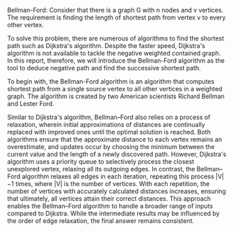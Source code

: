 Bellman-Ford:
Consider that there is a graph G with n nodes and v vertices. The requirement is finding the length of shortest path from vertex v to every other vertex.

To solve this problem, there are numerous of algorithms to find the shortest path such as Dijkstra's algorithm. Despite the faster speed, Dijkstra's algorithm is not available to tackle the negative weighted contained graph. In this report, therefore, we will introduce the Bellman-Ford algorithm as the tool to deduce negative path and find the successive shortest path.

To begin with, the Bellman-Ford algorithm is an algorithm that computes shortest path from a single source vertex to all other vertices in a weighted graph. The algorithm is created by two American scientists Richard Bellman and Lester Ford.

Similar to Dijkstra's algorithm, Bellman–Ford also relies on a process of relaxation, wherein initial approximations of distances are continually replaced with improved ones until the optimal solution is reached. Both algorithms ensure that the approximate distance to each vertex remains an overestimate, and updates occur by choosing the minimum between the current value and the length of a newly discovered path. However, Dijkstra's algorithm uses a priority queue to selectively process the closest unexplored vertex, relaxing all its outgoing edges. In contrast, the Bellman–Ford algorithm relaxes all edges in each iteration, repeating this process |V|−1 times, where |V| is the number of vertices. With each repetition, the number of vertices with accurately calculated distances increases, ensuring that ultimately, all vertices attain their correct distances. This approach enables the Bellman–Ford algorithm to handle a broader range of inputs compared to Dijkstra. While the intermediate results may be influenced by the order of edge relaxation, the final answer remains consistent.